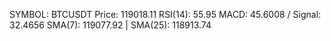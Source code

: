 SYMBOL: BTCUSDT
Price: 119018.11
RSI(14): 55.95
MACD: 45.6008 / Signal: 32.4656
SMA(7): 119077.92 | SMA(25): 118913.74
